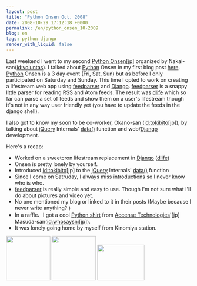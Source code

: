 ```yaml
---
layout: post
title: "Python Onsen Oct. 2008"
date: 2008-10-29 17:12:18 +0000
permalink: /en/python_onsen_10-2009
blog: en
tags: python django
render_with_liquid: false
---
```


<p>Last weekend I went to my second <a href="http://sites.google.com/site/pyspa/Home/%E7%AC%AC-4-%E5%9B%9E-python-%E6%B8%A9%E6%B3%89">Python Onsen</a>[jp] organized by Nakai-san(<a href="http://d.hatena.ne.jp/Voluntas/">id:voluntas</a>). I talked about <a href="http://www.python.org/" title="Python">Python</a> Onsen in my first blog post <a href="http://www.ianlewis.org/en/python-onsen">here</a>. <a href="http://www.python.org/" title="Python">Python</a> Onsen is a 3 day event (Fri, Sat, Sun) but as before I only participated on Saturday and Sunday. This time I opted to work on creating a lifestream web app using <a href="http://www.feedparser.org/">feedparser</a> and <a href="http://www.djangoproject.com/" title="Django">Django</a>. <a href="http://www.feedparser.org/">feedparser</a> is a snappy little parser for reading RSS and Atom feeds. The result was <a href="http://www.bitbucket.org/IanLewis/dlife/">dlife</a> which so far can parse a set of feeds and show them on a user's lifestream though it's not in any way user friendly yet (you have to update the feeds in the django shell).</p>
<p>I also got to know my soon to be co-worker, Okano-san (<a title="岡野真也" href="http://d.hatena.ne.jp/nullpobug/">id:tokibito</a>[jp]), by talking about <a title="jQuery" href="http://jquery.com/">jQuery</a> Internals' <a href="http://docs.jquery.com/Internals/jQuery.data">data()</a> function and web/<a href="http://www.djangoproject.com/" title="Django">Django</a> development.</p>
<p>Here's a recap:</p>
<ul>
<li>Worked on a sweetcron lifestream replacement in <a href="http://www.djangoproject.com/" title="Django">Django</a> (<a href="http://www.bitbucket.org/IanLewis/dlife/overview/">dlife</a>)</li>
<li>Onsen is pretty lonely by yourself.<br /></li>
<li>Introduced <a title="岡野真也" href="http://d.hatena.ne.jp/nullpobug/">id:tokibito</a>[jp] to the <a title="jQuery" href="http://jquery.com/">jQuery</a> Internals' <a href="http://docs.jquery.com/Internals/jQuery.data">data()</a> function</li>
<li>Since I come on Satruday, I always miss introductions so I never know who is who.<br /></li>
<li><a href="http://www.feedparser.org/">feedparser</a> is really simple and easy to use. Though I'm not sure what I'll do about pictures and video yet.</li>
<li>No one mentioned my blog or linked to it in their posts (Maybe because I never write anything? )</li>
<li>In a raffle、I got a cool <a href="http://accense.com/"><span class="l">Python shirt</span></a> from <a href="http://accense.com/">Accense Technologies</a><span class="l">'[jp] Masuda-san(<a title="増田やすし" href="http://twitter.com/whosaysni">id:whosaysni</a>[jp]).<br /></span></li>
<li>It was lonely going home by myself from Kinomiya station.</li>
</ul>
<p><a rel="lightbox" href="http://art9.photozou.jp/pub/703/167703/photo/14237060.v1225070105.jpg"><img src="http://art9.photozou.jp/pub/703/167703/photo/14237060_thumbnail.v1225070105.jpg" alt="" width="120" height="120" /></a> <a rel="lightbox" href="http://art5.photozou.jp/pub/703/167703/photo/14237062.v1225084513.jpg"><img src="http://art5.photozou.jp/pub/703/167703/photo/14237062_thumbnail.v1225084513.jpg" alt="" width="120" height="120" /></a> <a rel="lightbox" href="http://lh4.ggpht.com/ryo.nakai/SQRzQttNuFI/AAAAAAAAEkk/rZmwUkP_oDw/s800/R0011993.JPG"><img src="http://lh4.ggpht.com/ryo.nakai/SQRzQttNuFI/AAAAAAAAEkk/rZmwUkP_oDw/s128/R0011993.JPG" alt="" width="128" height="96" /></a> <a rel="lightbox" href="http://lh4.ggpht.com/ryo.nakai/SQRzQttNuFI/AAAAAAAAEkk/rZmwUkP_oDw/s800/R0011993.JPG"><br /></a></p>
